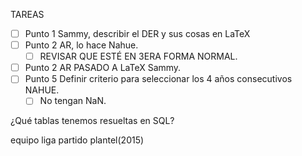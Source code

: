 TAREAS

- [ ] Punto 1 Sammy, describir el DER y sus cosas en LaTeX
- [ ] Punto 2 AR, lo hace Nahue.
  - [ ] REVISAR QUE ESTÉ EN 3ERA FORMA NORMAL.
- [ ] Punto 2 AR PASADO A LaTeX Sammy.
- [ ] Punto 5 Definir criterio para seleccionar los 4 años consecutivos NAHUE.
  - [ ] No tengan NaN.

¿Qué tablas tenemos resueltas en SQL?

equipo
liga
partido
plantel(2015)
